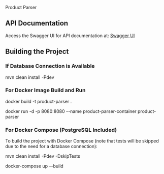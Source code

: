 Product Parser

## API Documentation
Access the Swagger UI for API documentation at: [Swagger UI](http://localhost:8080/swagger-ui/index.htm)

## Building the Project

### If Database Connection is Available

mvn clean install -Pdev

### For Docker Image Build and Run

docker build -t product-parser .

docker run -d -p 8080:8080 --name product-parser-container product-parser


### For Docker Compose (PostgreSQL Included)

To build the project with Docker Compose (note that tests will be skipped due to the need for a database connection):

mvn clean install -Pdev -DskipTests

docker-compose up --build

